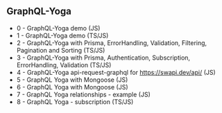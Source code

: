 ## GraphQL-Yoga

- 0 - GraphQL-Yoga demo (JS)
- 1 - GraphQL-Yoga demo (TS/JS)
- 2 - GraphQL-Yoga with Prisma, ErrorHandling, Validation, Filtering, Pagination and Sorting (TS/JS)
- 3 - GraphQL-Yoga with Prisma, Authentication, Subscription, ErrorHandling, Validation (TS/JS)
- 4 - GraphQL-Yoga api-request-graphql for https://swapi.dev/api/ (JS)
- 5 - GraphQL Yoga with Mongoose (JS)
- 6 - GraphQL Yoga with Mongoose (JS)
- 7 - GraphQL Yoga relationships - example (JS)
- 8 - GraphQL Yoga - subscription (TS/JS)
